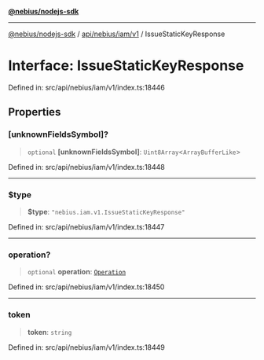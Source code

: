 [**@nebius/nodejs-sdk**](../../../../../README.md)

---

[@nebius/nodejs-sdk](../../../../../README.md) / [api/nebius/iam/v1](../README.md) / IssueStaticKeyResponse

# Interface: IssueStaticKeyResponse

Defined in: src/api/nebius/iam/v1/index.ts:18446

## Properties

### \[unknownFieldsSymbol\]?

> `optional` **\[unknownFieldsSymbol\]**: `Uint8Array`\<`ArrayBufferLike`\>

Defined in: src/api/nebius/iam/v1/index.ts:18448

---

### $type

> **$type**: `"nebius.iam.v1.IssueStaticKeyResponse"`

Defined in: src/api/nebius/iam/v1/index.ts:18447

---

### operation?

> `optional` **operation**: [`Operation`](../../../common/v1/interfaces/Operation.md)

Defined in: src/api/nebius/iam/v1/index.ts:18450

---

### token

> **token**: `string`

Defined in: src/api/nebius/iam/v1/index.ts:18449
